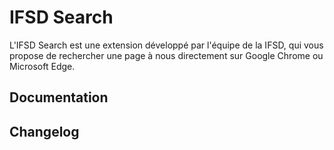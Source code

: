 # IFSD Search

L'IFSD Search est une extension développé par l'équipe de la IFSD, qui vous propose de rechercher une page à nous directement sur Google Chrome ou Microsoft Edge.

## Documentation
## Changelog
